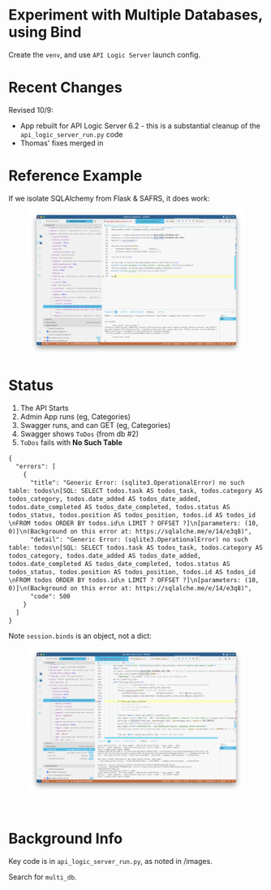 # Experiment with Multiple Databases, using Bind

Create the `venv`, and use `API Logic Server` launch config.  

# Recent Changes
Revised 10/9:
* App rebuilt for API Logic Server 6.2 - this is a substantial cleanup of the `api_logic_server_run.py` code
* Thomas' fixes merged in

# Reference Example

If we isolate SQLAlchemy from Flask & SAFRS, it does work:

<figure><img src="https://github.com/valhuber/MultiDB/blob/main/images/reference_example.png?raw=true"></figure>


# Status

1. The API Starts
2. Admin App runs (eg, Categories)
3. Swagger runs, and can GET (eg, Categories)
4. Swagger shows `ToDos` (from db #2)
5. `ToDos` fails with __No Such Table__

```
{
  "errors": [
    {
      "title": "Generic Error: (sqlite3.OperationalError) no such table: todos\n[SQL: SELECT todos.task AS todos_task, todos.category AS todos_category, todos.date_added AS todos_date_added, todos.date_completed AS todos_date_completed, todos.status AS todos_status, todos.position AS todos_position, todos.id AS todos_id \nFROM todos ORDER BY todos.id\n LIMIT ? OFFSET ?]\n[parameters: (10, 0)]\n(Background on this error at: https://sqlalche.me/e/14/e3q8)",
      "detail": "Generic Error: (sqlite3.OperationalError) no such table: todos\n[SQL: SELECT todos.task AS todos_task, todos.category AS todos_category, todos.date_added AS todos_date_added, todos.date_completed AS todos_date_completed, todos.status AS todos_status, todos.position AS todos_position, todos.id AS todos_id \nFROM todos ORDER BY todos.id\n LIMIT ? OFFSET ?]\n[parameters: (10, 0)]\n(Background on this error at: https://sqlalche.me/e/14/e3q8)",
      "code": 500
    }
  ]
}
```

Note `session.binds` is an object, not a dict:

<figure><img src="https://github.com/valhuber/MultiDB/blob/main/images/session-info.png?raw=true"></figure>

&nbsp;
# Background Info

Key code is in `api_logic_server_run.py`, as noted in /images.

Search for `multi_db`.